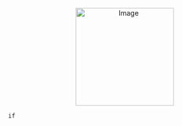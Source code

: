 <p align="center">
<img src="https://files.catbox.moe/6gv9xh.png" alt="Image" width="200" height="200">

      if